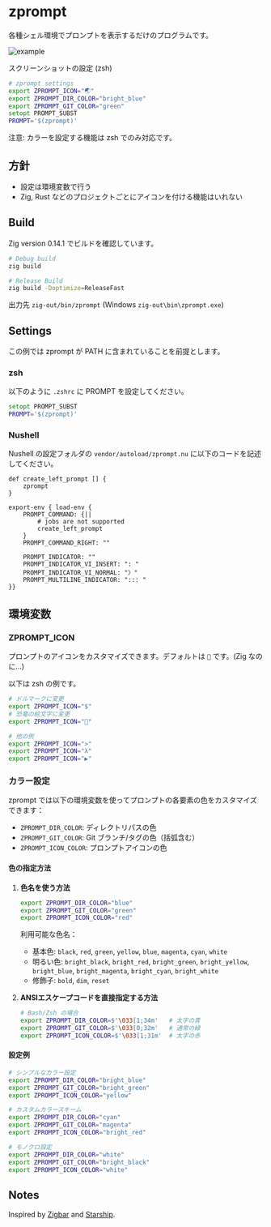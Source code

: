 # zprompt

各種シェル環境でプロンプトを表示するだけのプログラムです。

![example](https://i.gyazo.com/b6b9e262025d475520133e1dbd42c942.png)

スクリーンショットの設定 (zsh)

```zsh
# zprompt settings
export ZPROMPT_ICON="🌏"
export ZPROMPT_DIR_COLOR="bright_blue"
export ZPROMPT_GIT_COLOR="green"
setopt PROMPT_SUBST
PROMPT='$(zprompt)'
```

注意: カラーを設定する機能は zsh でのみ対応です。

## 方針

- 設定は環境変数で行う
- Zig, Rust などのプロジェクトごとにアイコンを付ける機能はいれない

## Build

Zig version 0.14.1 でビルドを確認しています。

```bash
# Debug build
zig build

# Release Build
zig build -Doptimize=ReleaseFast
```

出力先 `zig-out/bin/zprompt` (Windows `zig-out\bin\zprompt.exe`)

## Settings

この例では zprompt が PATH に含まれていることを前提とします。 

### zsh

以下のように `.zshrc` に PROMPT を設定してください。

```zsh
setopt PROMPT_SUBST
PROMPT='$(zprompt)'
```

### Nushell

Nushell の設定フォルダの `vendor/autoload/zprompt.nu` に以下のコードを記述してください。

```nu
def create_left_prompt [] {
    zprompt
}

export-env { load-env {
    PROMPT_COMMAND: {||
        # jobs are not supported
        create_left_prompt
    }
    PROMPT_COMMAND_RIGHT: ""

    PROMPT_INDICATOR: ""
    PROMPT_INDICATOR_VI_INSERT: ": "
    PROMPT_INDICATOR_VI_NORMAL: "〉"
    PROMPT_MULTILINE_INDICATOR: "::: "
}}
```

## 環境変数

### ZPROMPT_ICON

プロンプトのアイコンをカスタマイズできます。デフォルトは `🦀` です。(Zig なのに...)

以下は zsh の例です。

```bash
# ドルマークに変更
export ZPROMPT_ICON="$"
# 恐竜の絵文字に変更
export ZPROMPT_ICON="🦖"

# 他の例
export ZPROMPT_ICON=">"
export ZPROMPT_ICON="λ"
export ZPROMPT_ICON="▶"
```

### カラー設定

zprompt では以下の環境変数を使ってプロンプトの各要素の色をカスタマイズできます：

- `ZPROMPT_DIR_COLOR`: ディレクトリパスの色
- `ZPROMPT_GIT_COLOR`: Git ブランチ/タグの色（括弧含む）
- `ZPROMPT_ICON_COLOR`: プロンプトアイコンの色

#### 色の指定方法

1. **色名を使う方法**
   ```bash
   export ZPROMPT_DIR_COLOR="blue"
   export ZPROMPT_GIT_COLOR="green"
   export ZPROMPT_ICON_COLOR="red"
   ```

   利用可能な色名：
   - 基本色: `black`, `red`, `green`, `yellow`, `blue`, `magenta`, `cyan`, `white`
   - 明るい色: `bright_black`, `bright_red`, `bright_green`, `bright_yellow`, `bright_blue`, `bright_magenta`, `bright_cyan`, `bright_white`
   - 修飾子: `bold`, `dim`, `reset`

2. **ANSIエスケープコードを直接指定する方法**
   ```bash
   # Bash/Zsh の場合
   export ZPROMPT_DIR_COLOR=$'\033[1;34m'   # 太字の青
   export ZPROMPT_GIT_COLOR=$'\033[0;32m'   # 通常の緑
   export ZPROMPT_ICON_COLOR=$'\033[1;31m'  # 太字の赤
   ```

#### 設定例

```bash
# シンプルなカラー設定
export ZPROMPT_DIR_COLOR="bright_blue"
export ZPROMPT_GIT_COLOR="bright_green"
export ZPROMPT_ICON_COLOR="yellow"

# カスタムカラースキーム
export ZPROMPT_DIR_COLOR="cyan"
export ZPROMPT_GIT_COLOR="magenta"
export ZPROMPT_ICON_COLOR="bright_red"

# モノクロ設定
export ZPROMPT_DIR_COLOR="white"
export ZPROMPT_GIT_COLOR="bright_black"
export ZPROMPT_ICON_COLOR="white"
```

## Notes

Inspired by [Zigbar](https://github.com/dbushell/zigbar) and [Starship](https://starship.rs/).


